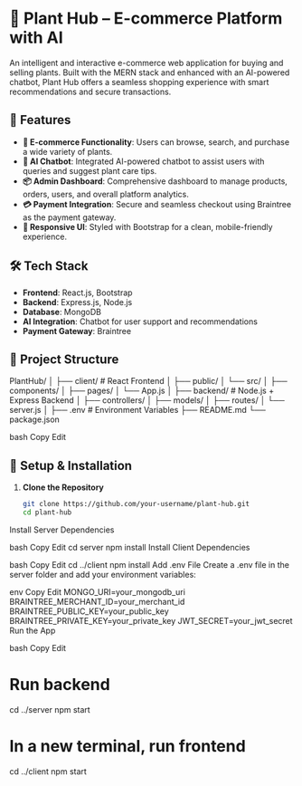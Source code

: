 # 🌿 Plant Hub – E-commerce Platform with AI

An intelligent and interactive e-commerce web application for buying and selling plants. Built with the MERN stack and enhanced with an AI-powered chatbot, Plant Hub offers a seamless shopping experience with smart recommendations and secure transactions.

## 🚀 Features

- **🛒 E-commerce Functionality**: Users can browse, search, and purchase a wide variety of plants.
- **🧠 AI Chatbot**: Integrated AI-powered chatbot to assist users with queries and suggest plant care tips.
- **📦 Admin Dashboard**: Comprehensive dashboard to manage products, orders, users, and overall platform analytics.
- **💳 Payment Integration**: Secure and seamless checkout using Braintree as the payment gateway.
- **🎨 Responsive UI**: Styled with Bootstrap for a clean, mobile-friendly experience.

## 🛠 Tech Stack

- **Frontend**: React.js, Bootstrap
- **Backend**: Express.js, Node.js
- **Database**: MongoDB
- **AI Integration**: Chatbot for user support and recommendations
- **Payment Gateway**: Braintree

## 📁 Project Structure

PlantHub/ │ ├── client/ # React Frontend │ ├── public/ │ └── src/ │ ├── components/ │ ├── pages/ │ └── App.js │ ├── backend/ # Node.js + Express Backend │ ├── controllers/ │ ├── models/ │ ├── routes/ │ └── server.js │ ├── .env # Environment Variables ├── README.md └── package.json

bash
Copy
Edit

## 🔐 Setup & Installation

1. **Clone the Repository**
   ```bash
   git clone https://github.com/your-username/plant-hub.git
   cd plant-hub
Install Server Dependencies

bash
Copy
Edit
cd server
npm install
Install Client Dependencies

bash
Copy
Edit
cd ../client
npm install
Add .env File Create a .env file in the server folder and add your environment variables:

env
Copy
Edit
MONGO_URI=your_mongodb_uri
BRAINTREE_MERCHANT_ID=your_merchant_id
BRAINTREE_PUBLIC_KEY=your_public_key
BRAINTREE_PRIVATE_KEY=your_private_key
JWT_SECRET=your_jwt_secret
Run the App

bash
Copy
Edit
# Run backend
cd ../server
npm start

# In a new terminal, run frontend
cd ../client
npm start
